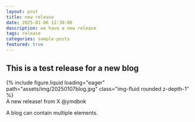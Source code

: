 ```yaml
---
layout: post
title: new release
date: 2025-01-06 12:30:00
description: we have a new release
tags: release
categories: sample-posts
featured: true
---
```


## This is a test release for a new blog

<div class="row mt-3">
    <div class="col-6 mt-3 mt-md-0">
        {% include figure.liquid loading="eager" path="assets/img/20250107blog.jpg" class="img-fluid rounded z-depth-1" %}
    </div>
</div>
<div class="caption">
    A new release! from X @ymdbnk
</div>

A blog can contain multiple elements.
